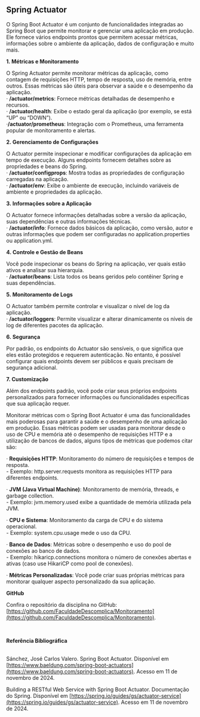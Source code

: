 ## Spring Actuator

O Spring Boot Actuator é um conjunto de funcionalidades integradas ao Spring Boot que permite monitorar e gerenciar uma aplicação em produção. Ele fornece vários endpoints prontos que permitem acessar métricas, informações sobre o ambiente da aplicação, dados de configuração e muito mais.

  
**1. Métricas e Monitoramento**

​O Spring Actuator permite monitorar métricas da aplicação, como contagem de requisições HTTP, tempo de resposta, uso de memória, entre outros. Essas métricas são úteis para observar a saúde e o desempenho da aplicação.  
· **/actuator/metrics**: Fornece métricas detalhadas de desempenho e recursos.  
· **/actuator/health**: Exibe o estado geral da aplicação (por exemplo, se está “UP” ou “DOWN”).  
·**/actuator/prometheus**: Integração com o Prometheus, uma ferramenta popular de monitoramento e alertas.

  
**2. Gerenciamento de Configurações**

O Actuator permite inspecionar e modificar configurações da aplicação em tempo de execução. Alguns endpoints fornecem detalhes sobre as propriedades e beans do Spring.  
· **/actuator/configprops**: Mostra todas as propriedades de configuração carregadas na aplicação.  
· **/actuator/env**: Exibe o ambiente de execução, incluindo variáveis de ambiente e propriedades da aplicação.

  
**3. Informações sobre a Aplicação**

​O Actuator fornece informações detalhadas sobre a versão da aplicação, suas dependências e outras informações técnicas.  
· **/actuator/info**: Fornece dados básicos da aplicação, como versão, autor e outras informações que podem ser configuradas no application.properties ou application.yml.  

  

**4. Controle e Gestão de Beans**

Você pode inspecionar os beans do Spring na aplicação, ver quais estão ativos e analisar sua hierarquia.  
· **/actuator/beans**: Lista todos os beans geridos pelo contêiner Spring e suas dependências.

  
**5. Monitoramento de Logs**

O Actuator também permite controlar e visualizar o nível de log da aplicação.  
· **/actuator/loggers**: Permite visualizar e alterar dinamicamente os níveis de log de diferentes pacotes da aplicação.  

  

**6. Segurança**

Por padrão, os endpoints do Actuator são sensíveis, o que significa que eles estão protegidos e requerem autenticação. No entanto, é possível configurar quais endpoints devem ser públicos e quais precisam de segurança adicional.

  
**7. Customização**

Além dos endpoints padrão, você pode criar seus próprios endpoints personalizados para fornecer informações ou funcionalidades específicas que sua aplicação requer.  
  
Monitorar métricas com o Spring Boot Actuator é uma das funcionalidades mais poderosas para garantir a saúde e o desempenho de uma aplicação em produção. Essas métricas podem ser usadas para monitorar desde o uso de CPU e memória até o desempenho de requisições HTTP e a utilização de bancos de dados, alguns tipos de métricas que podemos citar são:

  
· **Requisições HTTP**: Monitoramento do número de requisições e tempos de resposta.  
\- Exemplo: http.server.requests monitora as requisições HTTP para diferentes endpoints.

· **JVM (Java Virtual Machine)**: Monitoramento de memória, threads, e garbage collection.  
\- Exemplo: jvm.memory.used exibe a quantidade de memória utilizada pela JVM.

· **CPU e Sistema**: Monitoramento da carga de CPU e do sistema operacional.  
\- Exemplo: system.cpu.usage mede o uso da CPU.

· **Banco de Dados**: Métricas sobre o desempenho e uso do pool de conexões ao banco de dados.  
\- Exemplo: hikaricp.connections monitora o número de conexões abertas e ativas (caso use HikariCP como pool de conexões).

· **Métricas Personalizadas**: Você pode criar suas próprias métricas para monitorar qualquer aspecto personalizado da sua aplicação.  

**GitHub**  

Confira o repositório da disciplina no GitHub: [https://github.com/FaculdadeDescomplica/Monitoramento](https://github.com/FaculdadeDescomplica/Monitoramento).

​

**Referência Bibliográfica  
​**

Sánchez, José Carlos Valero. Spring Boot Actuator. Disponível em [https://www.baeldung.com/spring-boot-actuators](https://www.baeldung.com/spring-boot-actuators). Acesso em 11 de novembro de 2024.

Building a RESTful Web Service with Spring Boot Actuator. Documentação do Spring. Disponível em [https://spring.io/guides/gs/actuator-service](https://spring.io/guides/gs/actuator-service). Acesso em 11 de novembro de 2024.